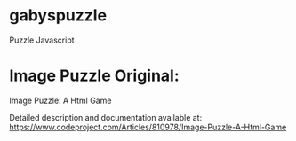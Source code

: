 # gabyspuzzle
Puzzle Javascript

# Image Puzzle Original:
Image Puzzle: A Html Game

Detailed description and documentation available at:
https://www.codeproject.com/Articles/810978/Image-Puzzle-A-Html-Game

